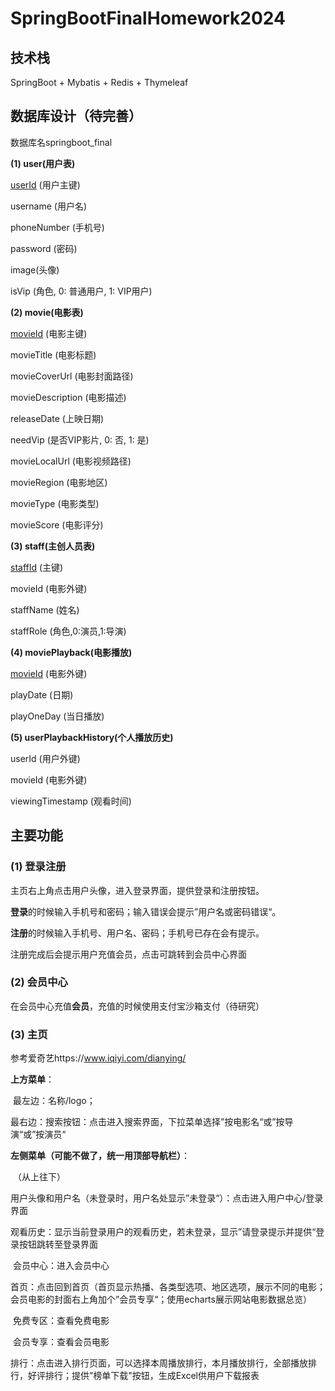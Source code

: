 #  SpringBootFinalHomework2024



## 技术栈

SpringBoot + Mybatis + Redis + Thymeleaf



## 数据库设计（待完善）

数据库名springboot_final

**(1) user(用户表)**

<u>userId</u> (用户主键)

username (用户名)

phoneNumber (手机号)

password (密码)

image(头像)

isVip (角色, 0: 普通用户, 1: VIP用户)



**(2) movie(电影表)**

<u>movieId</u> (电影主键)

movieTitle (电影标题)

movieCoverUrl (电影封面路径)

movieDescription (电影描述)

releaseDate (上映日期)

needVip (是否VIP影片, 0: 否, 1: 是)

movieLocalUrl (电影视频路径)

movieRegion (电影地区)

movieType (电影类型)

movieScore (电影评分)



**(3) staff(主创人员表)**

<u>staffId</u> (主键)

movieId (电影外键)

staffName (姓名)

staffRole (角色,0:演员,1:导演)



**(4) moviePlayback(电影播放)**

<u>movieId</u> (电影外键)

playDate (日期)

playOneDay (当日播放)



**(5) userPlaybackHistory(个人播放历史)**

userId (用户外键)

movieId (电影外键)

viewingTimestamp (观看时间)



## 主要功能

### (1) 登录注册

主页右上角点击用户头像，进入登录界面，提供登录和注册按钮。

**登录**的时候输入手机号和密码；输入错误会提示”用户名或密码错误“。

**注册**的时候输入手机号、用户名、密码；手机号已存在会有提示。

注册完成后会提示用户充值会员，点击可跳转到会员中心界面

### (2) 会员中心

在会员中心充值**会员**，充值的时候使用支付宝沙箱支付（待研究）

### (3) 主页

参考爱奇艺https://www.iqiyi.com/dianying/



**上方菜单**：

​		最左边：名称/logo；

​		最右边：搜索按钮：点击进入搜索界面，下拉菜单选择”按电影名“或”按导演“或”按演员“

**左侧菜单（可能不做了，统一用顶部导航栏）**：

​		（从上往下）

​		用户头像和用户名（未登录时，用户名处显示”未登录“）：点击进入用户中心/登录界面

​		观看历史：显示当前登录用户的观看历史，若未登录，显示”请登录提示并提供“登录按钮跳转至登录界面

​		会员中心：进入会员中心

​		首页：点击回到首页（首页显示热播、各类型选项、地区选项，展示不同的电影；会员电影的封面右上角加个”会员专享“；使用echarts展示网站电影数据总览）

​		免费专区：查看免费电影

​		会员专享：查看会员电影

​		排行：点击进入排行页面，可以选择本周播放排行，本月播放排行，全部播放排行，好评排行；提供”榜单下载"按钮，生成Excel供用户下载报表

​		



